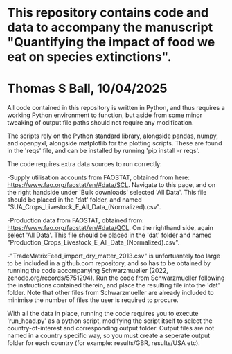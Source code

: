 # This repository contains code and data to accompany the manuscript "Quantifying the impact of food we eat on species extinctions".
# Thomas S Ball,  10/04/2025

All code contained in this repository is written in Python, and thus requires a working Python environment to function, but aside from some minor tweaking of output file paths should not require any modification.

The scripts rely on the Python standard library, alongside pandas, numpy, and openpyxl, alongside matplotlib for the plotting scripts. These are found in the 'reqs' file, and can be installed by running 'pip install -r reqs'.

The code requires extra data sources to run correctly:

 -Supply utilisation accounts from FAOSTAT, obtained from here: https://www.fao.org/faostat/en/#data/SCL. Navigate to this page, and on the right handside under 'Bulk downloads' selected 'All Data'. This file should be placed in the 'dat' folder, and named "SUA_Crops_Livestock_E_All_Data_(Normalized).csv".

 -Production data from FAOSTAT, obtained from: https://www.fao.org/faostat/en/#data/QCL. On the righthand side, again select 'All Data'. This file should be placed in the 'dat' folder and named "Production_Crops_Livestock_E_All_Data_(Normalized).csv".

 -"TradeMatrixFeed_import_dry_matter_2013.csv" is unfortuantely too large to be included in a github.com repository, and so has to be obtained by running the code accompanying Schwarzmueller (2022, zenodo.org/records/5751294). Run the code from Schwarzmueller following the instructions contained therein, and place the resulting file into the 'dat' folder. Note that other files from Schwarzmueller are already included to minimise the number of files the user is required to procure.

 With all the data in place, running the code requires you to execute 'run_head.py' as a python script, modifying the script itself to select the country-of-interest and corresponding output folder. Output files are not named in a country specific way, so you must create a seperate output folder for each country (for example: results/GBR, results/USA etc).

